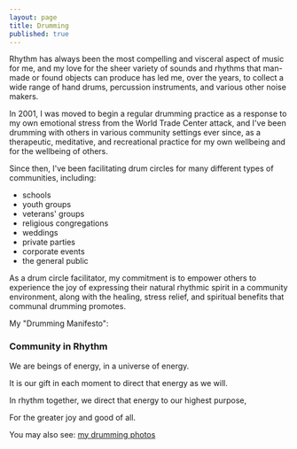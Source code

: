 ```yaml
---
layout: page
title: Drumming
published: true
---
```


Rhythm has always been the most compelling and visceral aspect of music for me, and my love for the sheer variety of sounds and rhythms that man-made or found objects can produce has led me, over the years, to collect a wide range of hand drums, percussion instruments, and various other noise makers. 

In 2001, I was moved to begin a regular drumming practice as a response to my own emotional stress from the World Trade Center attack, and I've been drumming with others in various community settings ever since, as a therapeutic, meditative, and recreational practice for my own wellbeing and for the wellbeing of others. 

<p class="before-list">Since then, I've been facilitating drum circles for many different types of communities, including:</p>

- schools
- youth groups
- veterans' groups
- religious congregations
- weddings
- private parties
- corporate events
- the general public 

As a drum circle facilitator, my commitment is to empower others to experience the joy of expressing their natural rhythmic spirit in a community environment, along with the healing, stress relief, and spiritual benefits that communal drumming promotes. 

<p class="sidenote">My "Drumming Manifesto":</p>

<div class="well manifesto">
  <h3>Community in Rhythm</h3>

  <p>We are beings of energy, in a universe of energy.</p>

  <p>It is our gift in each moment to direct that energy as we will.</p>

  <p>In rhythm together, we direct that energy to our highest purpose,</p>

  <p>For the greater joy and good of all.</p>
</div>



<p class="sidenote">
  You may also see:
  <a href="https://www.facebook.com/danamcc/photos">my drumming photos</a>
</p>